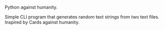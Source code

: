 Python against humanity.

Simple CLI program that generates random text strings from two text files. 
Inspired by Cards against humanity. 